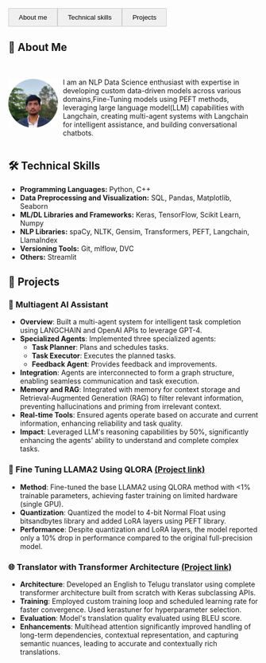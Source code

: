 
<html>
<head>
    <title>My Website</title>
    <style>
       .button-container {
            display: flex;
        }
        .button-container button {
            margin: 0;
            padding: 10px 20px;
            border: 1px solid #ccc;
            background-color: #f0f0f0;
            cursor: pointer;
        }
    </style>
</head>
<body>

<div class="button-container">
    <button onclick="scrollToSection('About me')">About me</button>
    <button onclick="scrollToSection('Technical skills')">Technical skills</button>
    <button onclick="scrollToSection('Projects')">Projects</button>
</div>

<section id="About me">
    <h2>👤 About Me </h2>
    <div style="display: flex; align-items: center;">
  <img src="images/profile_pic.png" alt="Alt text" style="margin-right: 10px; width: 100px;">
  <p> <br>
I am an NLP Data Science enthusiast with expertise in developing custom data-driven models across various domains,Fine-Tuning models using PEFT methods, leveraging large language model(LLM) capabilities with Langchain, creating multi-agent systems with Langchain for intelligent assistance, and building conversational chatbots.</p>
</div>

</section>

<section id="Technical skills">
    <h2>🛠️ Technical Skills </h2>
<p>
    <ul>
    <li> <strong>Programming Languages:</strong> Python, C++ </li>
 <li>   <strong>Data Preprocessing and Visualization:</strong> SQL, Pandas, Matplotlib, Seaborn </li>
<li> <strong>ML/DL Libraries and Frameworks:</strong> Keras, TensorFlow, Scikit Learn, Numpy </li>
<li> <strong>NLP Libraries:</strong> spaCy, NLTK, Gensim, Transformers, PEFT, Langchain, LlamaIndex </li>
<li> <strong>Versioning Tools:</strong> Git, mlflow, DVC </li>
<li> <strong>Others:</strong> Streamlit </li>
    </ul> </p> </section>

<section id="Projects">
    <h2>🚀 Projects</h2>

</section>

<script>
    function scrollToSection(id) {
        document.getElementById(id).scrollIntoView({ behavior: 'auto' });
    }
</script>

</body>
</html>


### 🧠 Multiagent AI Assistant
- **Overview**: Built a multi-agent system for intelligent task completion using LANGCHAIN and OpenAI APIs to leverage GPT-4.
- **Specialized Agents**: Implemented three specialized agents:
  - **Task Planner**: Plans and schedules tasks.
  - **Task Executor**: Executes the planned tasks.
  - **Feedback Agent**: Provides feedback and improvements.
- **Integration**: Agents are interconnected to form a graph structure, enabling seamless communication and task execution.
- **Memory and RAG**: Integrated with memory for context storage and Retrieval-Augmented Generation (RAG) to filter relevant information, preventing hallucinations and priming from irrelevant context.
- **Real-time Tools**: Ensured agents operate based on accurate and current information, enhancing reliability and task quality.
- **Impact**: Leveraged LLM's reasoning capabilities by 50%, significantly enhancing the agents' ability to understand and complete complex tasks.

### 🦙 Fine Tuning LLAMA2 Using QLORA [(Project link)](https://github.com/kalyan926/FineTuning-using-QLORA)
- **Method**: Fine-tuned the base LLAMA2 using QLORA method with <1% trainable parameters, achieving faster training on limited hardware (single GPU).
- **Quantization**: Quantized the model to 4-bit Normal Float using bitsandbytes library and added LoRA layers using PEFT library.
- **Performance**: Despite quantization and LoRA layers, the model reported only a 10% drop in performance compared to the original full-precision model.

### 🌐 Translator with Transformer Architecture [(Project link)](https://github.com/kalyan926/Translator)
- **Architecture**: Developed an English to Telugu translator using complete transformer architecture built from scratch with Keras subclassing APIs.
- **Training**: Employed custom training loop and scheduled learning rate for faster convergence. Used kerastuner for hyperparameter selection.
- **Evaluation**: Model's translation quality evaluated using BLEU score.
- **Enhancements**: Multihead attention significantly improved handling of long-term dependencies, contextual representation, and capturing semantic nuances, leading to accurate and contextually rich translations.



